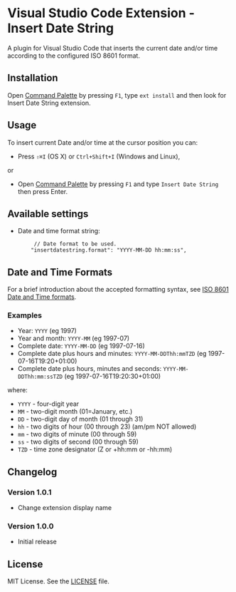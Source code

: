 # Visual Studio Code Extension - Insert Date String

A plugin for Visual Studio Code that inserts the current date and/or time according to the configured ISO 8601 format.

## Installation

Open [Command Palette](https://code.visualstudio.com/docs/editor/codebasics) by pressing `F1`, type `ext install` and then look for Insert Date String extension.

## Usage

To insert current Date and/or time at the cursor position you can:

* Press `⇧⌘I` (OS X) or `Ctrl+Shift+I` (Windows and Linux),

or

* Open [Command Palette](https://code.visualstudio.com/docs/editor/codebasics) by pressing `F1` and type `Insert Date String` then press Enter.

## Available settings

* Date and time format string:

           // Date format to be used.
          "insertdatestring.format": "YYYY-MM-DD hh:mm:ss",

## Date and Time Formats

For a brief introduction about the accepted formatting syntax, see [ISO 8601 Date and Time formats](https://www.w3.org/TR/NOTE-datetime).

### Examples

* Year: `YYYY` (eg 1997)
* Year and month: `YYYY-MM` (eg 1997-07)
* Complete date: `YYYY-MM-DD` (eg 1997-07-16)
* Complete date plus hours and minutes: `YYYY-MM-DDThh:mmTZD` (eg 1997-07-16T19:20+01:00)
* Complete date plus hours, minutes and seconds: `YYYY-MM-DDThh:mm:ssTZD` (eg 1997-07-16T19:20:30+01:00)

where:

* `YYYY` - four-digit year
* `MM` - two-digit month (01=January, etc.)
* `DD` - two-digit day of month (01 through 31)
* `hh` - two digits of hour (00 through 23) (am/pm NOT allowed)
* `mm` - two digits of minute (00 through 59)
* `ss` - two digits of second (00 through 59)
* `TZD` - time zone designator (Z or +hh:mm or -hh:mm)

## Changelog

### Version 1.0.1

* Change extension display name

### Version 1.0.0

* Initial release

## License

MIT License. See the [LICENSE](/LICENSE) file.